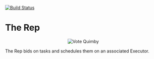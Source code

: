 [![Build Status](https://travis-ci.org/cloudfoundry-incubator/rep.svg?branch=master)](https://travis-ci.org/cloudfoundry-incubator/rep)

The Rep
==============

<p align="center">
  <img src="http://i.imgur.com/3bd2VFS.jpg" alt="Vote Quimby" title="He'd Vote For You" />
</p>

The Rep bids on tasks and schedules them on an associated Executor.

